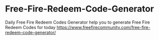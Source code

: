 # Free-Fire-Redeem-Code-Generator
Daily Free Fire Redeem Codes Generator help you to generate Free Fire Redeem Codes for today
https://www.freefirecommunity.com/free-fire-redeem-code-generator/
